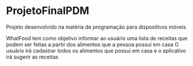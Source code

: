 # ProjetoFinalPDM

Projeto desenvolvido na matéria de programação para dispositivos móveis

WhatFood tem como objetivo informar ao usuário uma lista de receitas que podem ser feitas a partir dos alimentos que a pessoa possui em casa
O usuário irá cadastrar todos os alimentos que possui em casa e o aplicativo irá sugerir as receitas 
